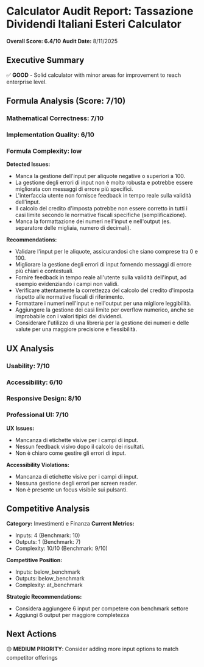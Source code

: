 # Calculator Audit Report: Tassazione Dividendi Italiani Esteri Calculator

**Overall Score: 6.4/10**
**Audit Date:** 8/11/2025

## Executive Summary

✅ **GOOD** - Solid calculator with minor areas for improvement to reach enterprise level.

## Formula Analysis (Score: 7/10)

### Mathematical Correctness: 7/10
### Implementation Quality: 6/10
### Formula Complexity: low

**Detected Issues:**
- Manca la gestione dell'input per aliquote negative o superiori a 100.
- La gestione degli errori di input non è molto robusta e potrebbe essere migliorata con messaggi di errore più specifici.
- L'interfaccia utente non fornisce feedback in tempo reale sulla validità dell'input.
- Il calcolo del credito d'imposta potrebbe non essere corretto in tutti i casi limite secondo le normative fiscali specifiche (semplificazione).
- Manca la formattazione dei numeri nell'input e nell'output (es. separatore delle migliaia, numero di decimali).

**Recommendations:**
- Validare l'input per le aliquote, assicurandosi che siano comprese tra 0 e 100.
- Migliorare la gestione degli errori di input fornendo messaggi di errore più chiari e contestuali.
- Fornire feedback in tempo reale all'utente sulla validità dell'input, ad esempio evidenziando i campi non validi.
- Verificare attentamente la correttezza del calcolo del credito d'imposta rispetto alle normative fiscali di riferimento.
- Formattare i numeri nell'input e nell'output per una migliore leggibilità.
- Aggiungere la gestione dei casi limite per overflow numerico, anche se improbabile con i valori tipici dei dividendi.
- Considerare l'utilizzo di una libreria per la gestione dei numeri e delle valute per una maggiore precisione e flessibilità.

## UX Analysis

### Usability: 7/10
### Accessibility: 6/10  
### Responsive Design: 8/10
### Professional UI: 7/10

**UX Issues:**
- Mancanza di etichette visive per i campi di input.
- Nessun feedback visivo dopo il calcolo dei risultati.
- Non è chiaro come gestire gli errori di input.

**Accessibility Violations:**
- Mancanza di etichette visive per i campi di input.
- Nessuna gestione degli errori per screen reader.
- Non è presente un focus visibile sui pulsanti.

## Competitive Analysis

**Category:** Investimenti e Finanza
**Current Metrics:**
- Inputs: 4 (Benchmark: 10)
- Outputs: 1 (Benchmark: 7)
- Complexity: 10/10 (Benchmark: 9/10)

**Competitive Position:**
- Inputs: below_benchmark
- Outputs: below_benchmark  
- Complexity: at_benchmark

**Strategic Recommendations:**
- Considera aggiungere 6 input per competere con benchmark settore
- Aggiungi 6 output per maggiore completezza

## Next Actions

🟡 **MEDIUM PRIORITY**: Consider adding more input options to match competitor offerings
